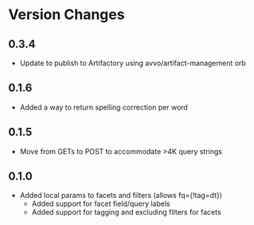 Version Changes
===============
0.3.4
-----
* Update to publish to Artifactory using avvo/artifact-management orb

0.1.6
-----
* Added a way to return spelling correction per word

0.1.5
------

* Move from GETs to POST to accommodate >4K query strings

0.1.0
-----
* Added local params to facets and filters (allows fq={!tag=dt})
	* Added support for facet field/query labels
	* Added support for tagging and excluding filters for facets

